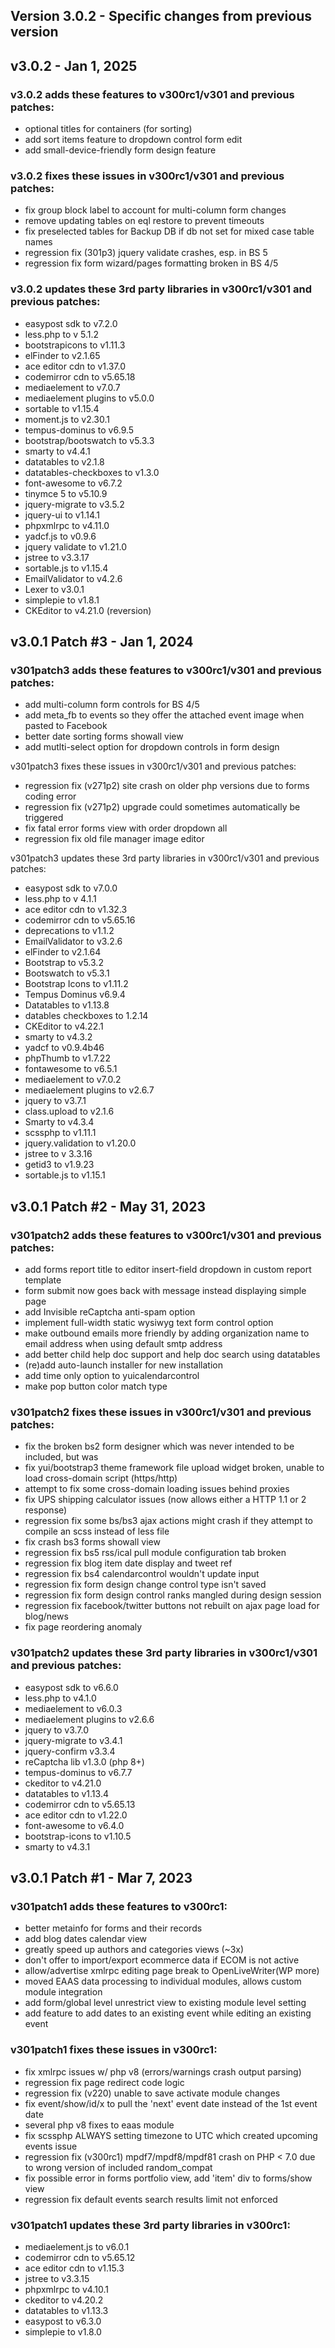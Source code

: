 Version 3.0.2 - Specific changes from previous version
------------------------------------------------------

## v3.0.2 - Jan 1, 2025

### v3.0.2 adds these features to v300rc1/v301 and previous patches:
- optional titles for containers (for sorting)
- add sort items feature to dropdown control form edit
- add small-device-friendly form design feature

### v3.0.2 fixes these issues in v300rc1/v301 and previous patches:
- fix group block label to account for multi-column form changes
- remove updating tables on eql restore to prevent timeouts
- fix preselected tables for Backup DB if db not set for mixed case table names
- regression fix (301p3) jquery validate crashes, esp. in BS 5
- regression fix form wizard/pages formatting broken in BS 4/5

### v3.0.2 updates these 3rd party libraries in v300rc1/v301 and previous patches:
- easypost sdk to v7.2.0
- less.php to v 5.1.2
- bootstrapicons to v1.11.3
- elFinder to v2.1.65
- ace editor cdn to v1.37.0
- codemirror cdn to v5.65.18
- mediaelement to v7.0.7
- mediaelement plugins to v5.0.0
- sortable to v1.15.4
- moment.js to v2.30.1
- tempus-dominus to v6.9.5
- bootstrap/bootswatch to v5.3.3
- smarty to v4.4.1
- datatables to v2.1.8
- datatables-checkboxes to v1.3.0
- font-awesome to v6.7.2
- tinymce 5 to v5.10.9
- jquery-migrate to v3.5.2
- jquery-ui to v1.14.1
- phpxmlrpc to v4.11.0
- yadcf.js to v0.9.6
- jquery validate to v1.21.0
- jstree to v3.3.17
- sortable.js to v1.15.4
- EmailValidator to v4.2.6
- Lexer to v3.0.1
- simplepie to v1.8.1
- CKEditor to v4.21.0 (reversion)

## v3.0.1 Patch #3 - Jan 1, 2024

### v301patch3 adds these features to v300rc1/v301 and previous patches:
- add multi-column form controls for BS 4/5
- add meta_fb to events so they offer the attached event image when pasted to Facebook
- better date sorting forms showall view
- add mutlti-select option for dropdown controls in form design

v301patch3 fixes these issues in v300rc1/v301 and previous patches:
- regression fix (v271p2) site crash on older php versions due to forms coding error
- regression fix (v271p2) upgrade could sometimes automatically be triggered
- fix fatal error forms view with order dropdown all
- regression fix old file manager image editor

v301patch3 updates these 3rd party libraries in v300rc1/v301 and previous patches:
- easypost sdk to v7.0.0
- less.php to v 4.1.1
- ace editor cdn to v1.32.3
- codemirror cdn to v5.65.16
- deprecations to v1.1.2
- EmailValidator to v3.2.6
- elFinder to v2.1.64
- Bootstrap to v5.3.2
- Bootswatch to v5.3.1
- Bootstrap Icons to v1.11.2
- Tempus Dominus v6.9.4
- Datatables to v1.13.8
- datables checkboxes to 1.2.14
- CKEditor to v4.22.1
- smarty to v4.3.2
- yadcf to v0.9.4b46
- phpThumb to v1.7.22
- fontawesome to v6.5.1
- mediaelement to v7.0.2
- mediaelement plugins to v2.6.7
- jquery to v3.7.1
- class.upload to v2.1.6
- Smarty to v4.3.4
- scssphp to v1.11.1
- jquery.validation to v1.20.0
- jstree to v 3.3.16
- getid3 to v1.9.23
- sortable.js to v1.15.1

## v3.0.1 Patch #2 - May 31, 2023

### v301patch2 adds these features to v300rc1/v301 and previous patches:
- add forms report title to editor insert-field dropdown in custom report template
- form submit now goes back with message instead displaying simple page
- add Invisible reCaptcha anti-spam option
- implement full-width static wysiwyg text form control option
- make outbound emails more friendly by adding organization name to email address when using default smtp address
- add better child help doc support and help doc search using datatables
- (re)add auto-launch installer for new installation
- add time only option to yuicalendarcontrol
- make pop button color match type

### v301patch2 fixes these issues in v300rc1/v301 and previous patches:
- fix the broken bs2 form designer which was never intended to be included, but was
- fix yui/bootstrap3 theme framework file upload widget broken, unable to load cross-domain script (https/http)
- attempt to fix some cross-domain loading issues behind proxies
- fix UPS shipping calculator issues (now allows either a HTTP 1.1 or 2 response)
- regression fix some bs/bs3 ajax actions might crash if they attempt to compile an scss instead of less file
- fix crash bs3 forms showall view
- regression fix bs5 rss/ical pull module configuration tab broken
- regression fix blog item date display and tweet ref
- regression fix bs4 calendarcontrol wouldn't update input
- regression fix form design change control type isn't saved
- regression fix form design control ranks mangled during design session
- regression fix facebook/twitter buttons not rebuilt on ajax page load for blog/news
- fix page reordering anomaly

### v301patch2 updates these 3rd party libraries in v300rc1/v301 and previous patches:
- easypost sdk to v6.6.0
- less.php to v4.1.0
- mediaelement to v6.0.3
- mediaelement plugins to v2.6.6
- jquery to v3.7.0
- jquery-migrate to v3.4.1
- jquery-confirm v3.3.4
- reCaptcha lib v1.3.0 (php 8+)
- tempus-dominus to v6.7.7
- ckeditor to v4.21.0
- datatables to v1.13.4
- codemirror cdn to v5.65.13
- ace editor cdn to v1.22.0
- font-awesome to v6.4.0
- bootstrap-icons to v1.10.5
- smarty to v4.3.1

## v3.0.1 Patch #1 - Mar 7, 2023

### v301patch1 adds these features to v300rc1:
- better metainfo for forms and their records
- add blog dates calendar view
- greatly speed up authors and categories views (~3x)
- don't offer to import/export ecommerce data if ECOM is not active
- allow/advertise xmlrpc editing page break to OpenLiveWriter(WP more)
- moved EAAS data processing to individual modules, allows custom module integration
- add form/global level unrestrict view to existing module level setting
- add feature to add dates to an existing event while editing an existing event

### v301patch1 fixes these issues in v300rc1:
- fix xmlrpc issues w/ php v8 (errors/warnings crash output parsing)
- regression fix page redirect code logic
- regression fix (v220) unable to save activate module changes
- fix event/show/id/x to pull the 'next' event date instead of the 1st event date
- several php v8 fixes to eaas module
- fix scssphp ALWAYS setting timezone to UTC which created upcoming events issue
- regression fix (v300rc1) mpdf7/mpdf8/mpdf81 crash on PHP < 7.0 due to wrong version of included random_compat
- fix possible error in forms portfolio view, add 'item' div to forms/show view
- regression fix default events search results limit not enforced

### v301patch1 updates these 3rd party libraries in v300rc1:
- mediaelement.js to v6.0.1
- codemirror cdn to v5.65.12
- ace editor cdn to v1.15.3
- jstree to v3.3.15
- phpxmlrpc to v4.10.1
- ckeditor to v4.20.2
- datatables to v1.13.3
- easypost to v6.3.0
- simplepie to v1.8.0